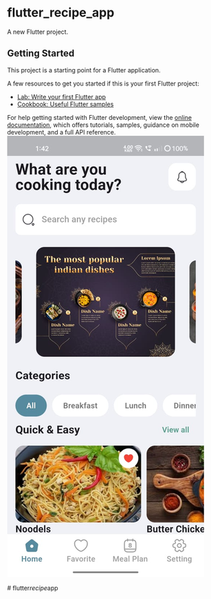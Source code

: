 # flutter_recipe_app

A new Flutter project.

## Getting Started

This project is a starting point for a Flutter application.

A few resources to get you started if this is your first Flutter project:

- [Lab: Write your first Flutter app](https://docs.flutter.dev/get-started/codelab)
- [Cookbook: Useful Flutter samples](https://docs.flutter.dev/cookbook)

For help getting started with Flutter development, view the
[online documentation](https://docs.flutter.dev/), which offers tutorials,
samples, guidance on mobile development, and a full API reference.
![image alt](https://github.com/vishn-Mk/flutter_recipe_app/blob/main/WhatsApp%20Image%202024-09-30%20at%2013.43.12_02b96bc0.jpg?raw=true)

#   f l u t t e r _ r e c i p e _ a p p 
 
 
